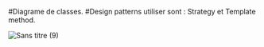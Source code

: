 #Diagrame de classes.
#Design patterns utiliser sont : Strategy et Template method.

![Sans titre (9)](https://github.com/Aboufariss-saad/Activit-_Pratique_2-designPatterns/assets/96661067/a0409644-9032-4d2b-bdc7-f958d6b992f1)
